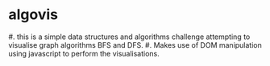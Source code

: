 # algovis
#. this is a simple data structures and algorithms challenge attempting to visualise graph algorithms BFS and DFS.
#. Makes use of DOM manipulation using javascript to perform the visualisations.
